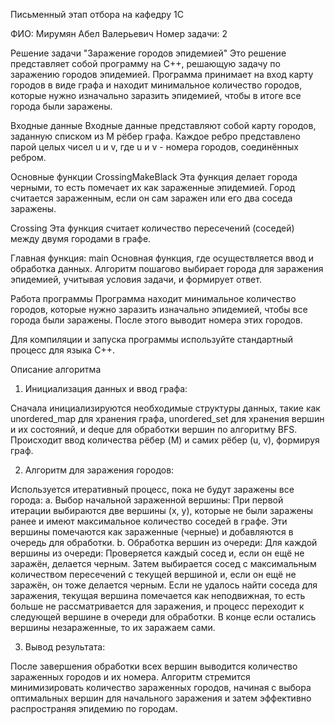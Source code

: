 Письменный этап отбора на кафедру 1С

ФИО: Мирумян Абел Валерьевич
Номер задачи: 2

Решение задачи "Заражение городов эпидемией"
Это решение представляет собой программу на C++, решающую задачу по заражению городов эпидемией. Программа принимает на вход карту городов в виде графа и находит минимальное количество городов, которые нужно изначально заразить эпидемией, чтобы в итоге все города были заражены.

Входные данные
Входные данные представляют собой карту городов, заданную списком из M рёбер графа. Каждое ребро представлено парой целых чисел u и v, где u и v - номера городов, соединённых ребром.

Основные функции
CrossingMakeBlack
Эта функция делает города черными, то есть помечает их как зараженные эпидемией. Город считается зараженным, если он сам заражен или его два соседа заражены.

Crossing
Эта функция считает количество пересечений (соседей) между двумя городами в графе.

Главная функция: main
Основная функция, где осуществляется ввод и обработка данных. Алгоритм пошагово выбирает города для заражения эпидемией, учитывая условия задачи, и формирует ответ.

Работа программы
Программа находит минимальное количество городов, которые нужно заразить изначально эпидемией, чтобы все города были заражены. После этого выводит номера этих городов.

Для компиляции и запуска программы используйте стандартный процесс для языка C++.

Описание алгоритма
1. Инициализация данных и ввод графа:

Сначала инициализируются необходимые структуры данных, такие как unordered_map для хранения графа, unordered_set для хранения вершин и их состояний, и deque для обработки вершин по алгоритму BFS.
Происходит ввод количества рёбер (M) и самих рёбер (u, v), формируя граф.

2. Алгоритм для заражения городов:

Используется итеративный процесс, пока не будут заражены все города:
a. Выбор начальной зараженной вершины:
При первой итерации выбираются две вершины (x, y), которые не были заражены ранее и имеют максимальное количество соседей в графе.
Эти вершины помечаются как зараженные (черные) и добавляются в очередь для обработки.
b. Обработка вершин из очереди:
Для каждой вершины из очереди:
Проверяется каждый сосед и, если он ещё не заражён, делается черным.
Затем выбирается сосед с максимальным количеством пересечений с текущей вершиной и, если он ещё не заражён, он тоже делается черным.
Если не удалось найти соседа для заражения, текущая вершина помечается как неподвижная, то есть больше не рассматривается для заражения, и процесс переходит к следующей вершине в очереди для обработки.
В конце если остались вершины незараженные, то их заражаем сами.

3.  Вывод результата:

После завершения обработки всех вершин выводится количество зараженных городов и их номера.
Алгоритм стремится минимизировать количество зараженных городов, начиная с выбора оптимальных вершин для начального заражения и затем эффективно распространяя эпидемию по городам.





